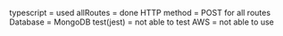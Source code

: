 typescript = used
allRoutes = done
HTTP method = POST for all routes
Database = MongoDB
test(jest) = not able to test
AWS = not able to use
